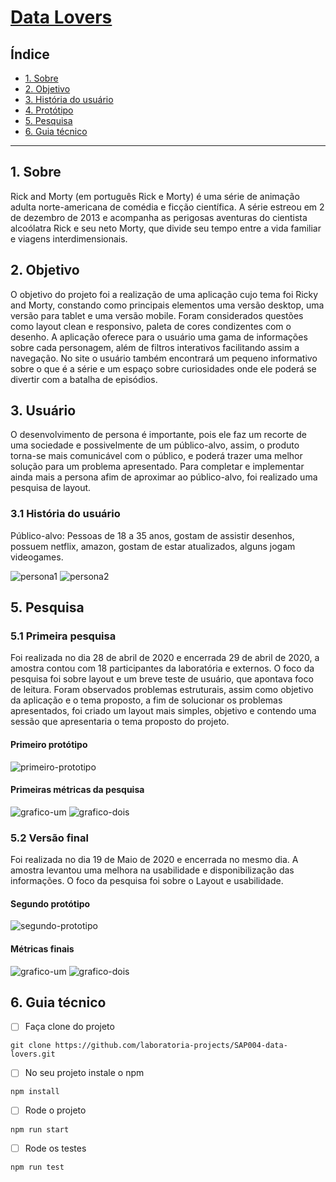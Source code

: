 # [Data Lovers](https://laboratoria-projects.github.io/SAP004-data-lovers/src)

## Índice

* [1. Sobre](#1-sobre)
* [2. Objetivo](#2-objetivo)
* [3. História do usuário](#3-usuário)
* [4. Protótipo](#4-protótipo)
* [5. Pesquisa](#5-pesquisa)
* [6. Guia técnico](#6-guia-técnico)

***

## 1. Sobre

Rick and Morty (em português Rick e Morty) é uma série de animação adulta norte-americana de comédia e ficção científica.
A série estreou em 2 de dezembro de 2013 e acompanha as perigosas aventuras do cientista alcoólatra Rick e seu neto Morty, que divide seu tempo entre a vida familiar e viagens interdimensionais.


## 2. Objetivo

O objetivo do projeto foi a realização de uma aplicação cujo tema foi Ricky and Morty, constando como principais elementos uma versão desktop, uma versão para tablet  e uma versão mobile. Foram considerados questões como layout clean e responsivo, paleta de cores condizentes com o desenho.
A aplicação oferece para o usuário uma gama de informações sobre cada personagem, além de filtros interativos facilitando assim a navegação. No site o usuário também encontrará um pequeno informativo sobre o que é a série e um espaço sobre curiosidades onde ele poderá se divertir com a batalha de episódios.

## 3. Usuário

O desenvolvimento de persona é importante, pois ele faz um recorte de uma sociedade e possivelmente de um público-alvo, assim, o produto torna-se mais comunicável com o público, e poderá trazer uma melhor solução para um problema apresentado.
Para completar e implementar ainda mais a persona afim de aproximar ao público-alvo, foi realizado uma pesquisa de layout.

### 3.1 História do usuário

Público-alvo: Pessoas de 18 a 35 anos, gostam de assistir desenhos, possuem netflix, amazon, gostam de estar atualizados, alguns jogam videogames.

![persona1](https://github.com/laboratoria-projects/SAP004-data-lovers/blob/master/images/persona1.jpg)
![persona2](https://github.com/laboratoria-projects/SAP004-data-lovers/blob/master/images/persona2.jpg)


## 5. Pesquisa

### 5.1 Primeira pesquisa

Foi realizada no dia 28 de abril de 2020 e encerrada 29 de abril de 2020, a amostra contou com 18 participantes da laboratória e externos. O foco da pesquisa foi sobre layout e um breve teste de usuário, que apontava foco de leitura.
Foram observados problemas estruturais, assim como objetivo da aplicação e o tema proposto, a fim de solucionar os problemas apresentados, foi criado um layout mais simples, objetivo e contendo uma sessão que apresentaria o tema proposto do projeto.

#### Primeiro protótipo

![primeiro-prototipo](https://github.com/laboratoria-projects/SAP004-data-lovers/blob/master/images/prototipo1.jpg)

#### Primeiras métricas da pesquisa
![grafico-um](https://github.com/laboratoria-projects/SAP004-data-lovers/blob/master/images/p1-g1.jpg)
![grafico-dois](https://github.com/laboratoria-projects/SAP004-data-lovers/blob/master/images/p1-g2.jpg)

### 5.2 Versão final

Foi realizada no dia 19 de Maio de 2020 e encerrada no mesmo dia. A amostra levantou uma melhora na usabilidade e disponibilização das informações. O foco da pesquisa foi sobre o Layout e usabilidade.

#### Segundo protótipo

![segundo-prototipo](https://github.com/laboratoria-projects/SAP004-data-lovers/blob/master/images/prototipo2.jpg)

#### Métricas finais

![grafico-um](https://github.com/laboratoria-projects/SAP004-data-lovers/blob/master/images/p2-g1.jpg)
![grafico-dois](https://github.com/laboratoria-projects/SAP004-data-lovers/blob/master/images/p2-g2.jpg)

## 6. Guia técnico

* [ ] Faça clone do projeto
~~~
git clone https://github.com/laboratoria-projects/SAP004-data-lovers.git
~~~
* [ ] No seu projeto instale o npm
~~~
npm install
~~~
* [ ] Rode o projeto
~~~
npm run start
~~~
* [ ] Rode os testes
~~~
npm run test
~~~
